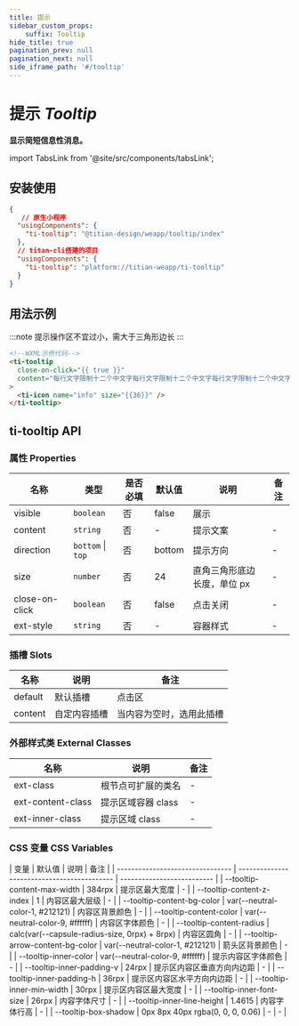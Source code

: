```yaml
---
title: 提示
sidebar_custom_props: 
    suffix: Tooltip
hide_title: true
pagination_prev: null
pagination_next: null
side_iframe_path: '#/tooltip'
---
```

# 提示 _Tooltip_

**显示简短信息性消息。**

import TabsLink from '@site/src/components/tabsLink';

<TabsLink id="ti-tooltip-api" />

## 安装使用

```json showLineNumbers
{
   // 原生小程序
  "usingComponents": {
    "ti-tooltip": "@titian-design/weapp/tooltip/index"
  },
  // titan-cli搭建的项目
  "usingComponents": {
    "ti-tooltip": "platform://titian-weapp/ti-tooltip"
  }
}
```

## 用法示例

:::note
提示操作区不宜过小，需大于三角形边长
:::
  
```html showLineNumbers
<!--WXML示例代码-->
<ti-tooltip
  close-on-click="{{ true }}"
  content="每行文字限制十二个中文字每行文字限制十二个中文字每行文字限制十二个中文字"
>
  <ti-icon name="info" size="{{36}}" />
</ti-tooltip>
```

## ti-tooltip API

### 属性 **Properties**

| 名称         | 类型              | 是否必填 | 默认值 | 说明                        | 备注 |
| ------------ | ----------------- | -------- | ------ | --------------------------- | ---- |
| visible      | `boolean`         | 否       | false  | 展示                        |      |
| content      | `string`          | 否       | -      | 提示文案                    | -    |
| direction    | `bottom` \| `top` | 否       | bottom | 提示方向                    | -    |
| size         | `number`          | 否       | 24     | 直角三角形底边长度，单位 px | -    |
| close-on-click | `boolean`         | 否       | false  | 点击关闭                    | -    |
| ext-style     | `string`          | 否       | -      | 容器样式                    | -    |

### 插槽 **Slots**

| 名称    | 说明     | 备注   |
| ------- | -------- | ------ |
| default | 默认插槽 | 点击区 |
| content | 自定内容插槽 | 当内容为空时，选用此插槽 |

### 外部样式类 **External Classes**

| 名称            | 说明               | 备注 |
| --------------- | ------------------ | ---- |
| ext-class        | 根节点可扩展的类名 | -    |
| ext-content-class | 提示区域容器 class | -    |
| ext-inner-class   | 提示区域 class     | -    |

### CSS 变量 **CSS Variables**

| 变量                             | 默认值                                      | 说明                       | 备注 |
| -------------------------------- | ------------------------------------------- | -------------------------- |
| --tooltip-content-max-width      | 384rpx                                       | 提示区最大宽度             | -    |
| --tooltip-content-z-index        | 1                                           | 内容区最大层级             | -    |
| --tooltip-content-bg-color       | var(--neutral-color-1, #212121)             | 内容区背景颜色             | -    |
| --tooltip-content-color          | var(--neutral-color-9, #ffffff)             | 内容区字体颜色             | -    |
| --tooltip-content-radius         | calc(var(--capsule-radius-size, 0rpx) + 8rpx) | 内容区圆角                 | -    |
| --tooltip-arrow-content-bg-color | var(--neutral-color-1, #212121)             | 箭头区背景颜色             | -    |
| --tooltip-inner-color            | var(--neutral-color-9, #ffffff)             | 提示内容区字体颜色         | -    |
| --tooltip-inner-padding-v        | 24rpx                                        | 提示区内容区垂直方向内边距 | -    |
| --tooltip-inner-padding-h        | 36rpx                                        | 提示区内容区水平方向内边距 | -    |
| --tooltip-inner-min-width        | 30rpx                                        | 提示区内容区最大宽度       | -    |
| --tooltip-inner-font-size        | 26rpx                                        | 内容字体尺寸               | -    |
| --tooltip-inner-line-height      | 1.4615                                      | 内容字体行高               | -    |
| --tooltip-box-shadow             | 0px 8px 40px rgba(0, 0, 0, 0.06)            | - | - |


